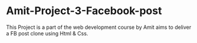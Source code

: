 # Amit-Project-3-Facebook-post
This Project is a part of the web development course by Amit aims to deliver a FB post clone using Html &amp; Css.
